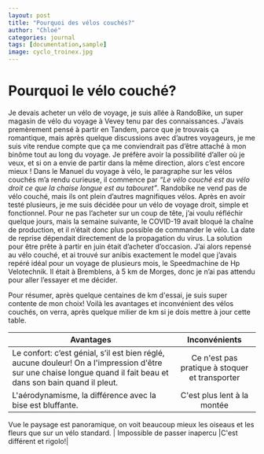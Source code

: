 ```yaml
---
layout: post
title: "Pourquoi des vélos couchés?"
author: "Chloé"
categories: journal
tags: [documentation,sample]
image: cyclo_troinex.jpg
---
```

# Pourquoi le vélo couché?
Je devais acheter un vélo de voyage, je suis allée à RandoBike, un super magasin de vélo du voyage à Vevey tenu par des connaissances. J’avais premèrement pensé à partir en Tandem, parce que je trouvais ça romantique, mais après quelque discussions avec d’autres voyageurs, je me suis vite rendue compte que ça me conviendrait pas d’être attaché à mon binôme tout au long du voyage. Je préfère avoir la possibilité d’aller où je veux, et si on a envie de partir dans la même direction, alors c’est encore mieux ! 
Dans le Manuel du voyage à vélo, le paragraphe sur les vélos couchés m’a rendu curieuse, il commence par *“Le vélo couché est au vélo droit ce que la chaise longue est au tabouret”*. Randobike ne vend pas de vélo couché, mais ils ont plein d’autres magnifiques vélos. Après en avoir testé plusieurs, je me suis décidée pour un vélo de voyage droit, simple et fonctionnel. Pour ne pas l’acheter sur un coup de tête, j’ai voulu réfléchir quelque jours, mais la semaine suivante, le COVID-19 avait bloqué la chaîne de production, et il n’était donc plus possible de commander le vélo. La date de reprise dépendait directement de la propagation du virus. 
La solution pour être prête à partir en juin était d’acheter d’occasion. J’ai alors repensé au vélo couché, et ai trouvé sur anibis exactement le model que j’avais repéré idéal pour un voyage de plusieurs mois, le Speedmachine de Hp Velotechnik. Il était à Bremblens, à 5 km de Morges, donc je n’ai pas attendu pour aller l’essayer et me décider.

Pour résumer, après quelque centaines de km d'essai, je suis super contente de mon choix!
Voilà les avantages et inconvénient des vélos couchés, on verra, après quelque milier de km si je dois mettre à jour cette table.

Avantages           | Inconvénients           
--------------------- | :-------------------:
Le confort: c’est génial, s’il est bien réglé, aucune douleur! On a l'impression d'être sur une chaise longue quand il fait beau et dans son bain quand il pleut.  | Ce n'est pas pratique à stoquer et transporter       
L'aérodynamisme, la différence avec la bise est bluffante.| C'est plus lent à la montée 
Vue le paysage est panoramique, on voit beaucoup mieux les oiseaus et les fleurs que sur un vélo standard.
 | Impossible de passer inapercu 
|C'est différent et rigolo!|





